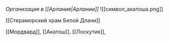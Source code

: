 *Организация в [[Арлания|Арлании]]*
![[символ_акатоша.png]]


[[Стераморский храм Белой Длани]] 

[[Мордвард]], [[Акатош]], [[Лоскутия]], 